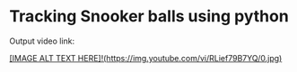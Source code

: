 # Tracking Snooker balls using python


Output video link:

[[IMAGE ALT TEXT HERE]!(https://img.youtube.com/vi/RLief79B7YQ/0.jpg)](https://www.youtube.com/watch?v=RLief79B7YQ)

